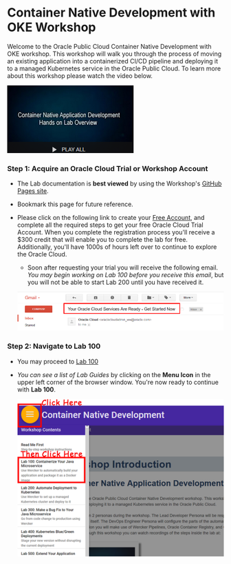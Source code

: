 # Container Native Development with OKE Workshop

Welcome to the Oracle Public Cloud Container Native Development with OKE workshop. This workshop will walk you through the process of moving an existing application into a containerized CI/CD pipeline and deploying it to a managed Kubernetes service in the Oracle Public Cloud.
To learn more about this workshop please watch the video below.

[![Watch Workshop Overview](images/oraclecode/youtube.png)](https://youtu.be/9n8JMlvjFiw)

### **Step 1**: Acquire an Oracle Cloud Trial or Workshop Account

- The Lab documentation is **best viewed** by using the Workshop's [GitHub Pages site](https://cloudtestdrive.github.io/learning-library/workshops/container-native-development-with-oke/).

- Bookmark this page for future reference.

- Please click on the following link to create your <a class="trial-link" href="https://myservices.us.oraclecloud.com/mycloud/signup?sourceType=:ow:evp:cpo::RC_EMMK181016P00007:Virtual_WS_DEV&intcmp=:ow:evp:cpo::RC_EMMK181016P00007:Virtual_WS_DEV" target="_trial">Free Account</a>, and complete all the required steps to get your free Oracle Cloud Trial Account. When you complete the registration process you'll receive a $300 credit that will enable you to complete the lab for free.  Additionally, you'll have 1000s of hours left over to continue to explore the Oracle Cloud.

  - Soon after requesting your trial you will receive the following email. _You may begin working on Lab 100 before you receive this email_, but you will not be able to start Lab 200 until you have received it.

  ![](images/oraclecode/code_9.png)

### **Step 2**: Navigate to Lab 100

- You may proceed to [Lab 100](LabGuide100.md)

- _You can see a list of Lab Guides_ by clicking on the **Menu Icon** in the upper left corner of the browser window. You're now ready to continue with **Lab 100**.

  ![](images/LabMenuIcon.png)
